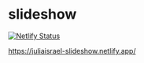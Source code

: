 # slideshow

[![Netlify Status](https://api.netlify.com/api/v1/badges/711eb6b1-5692-49d3-9339-8fc1e782e0a2/deploy-status)](https://app.netlify.com/sites/juliaisrael-slideshow/deploys)

https://juliaisrael-slideshow.netlify.app/
